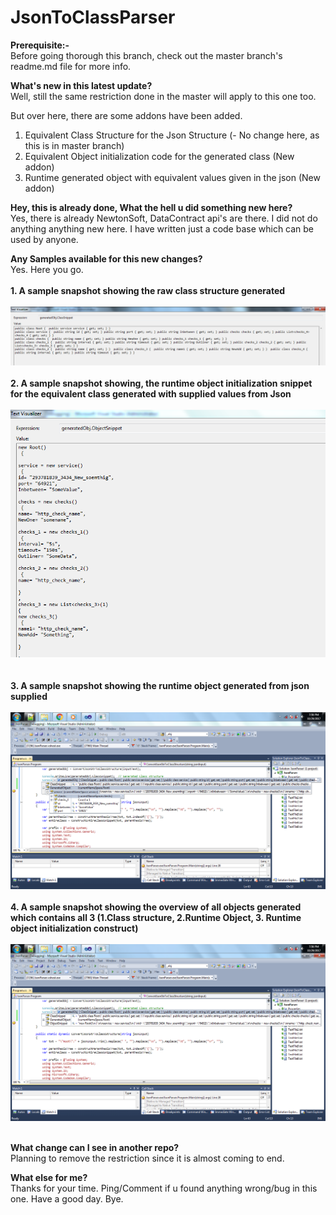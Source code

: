 # JsonToClassParser
<b>Prerequisite:-</b><br/>
	Before going thorough this branch, check out the master branch's readme.md file for more info.
	
<b>What's new in this latest update?</b><br/>
   Well, still the same restriction done in the master will apply to this one too.
   
   But over here, there are some addons have been added.
   
   1. Equivalent Class Structure for the Json Structure (- No change here, as this is in master branch)
   2. Equivalent Object initialization code for the generated class (New addon)
   3. Runtime generated object with equivalent values given in the json (New addon)
   
<b>Hey, this is already done, What the hell u did something new here?</b><br/>
   Yes, there is already NewtonSoft, DataContract api's are there. I did not do anything anything new here. I have written just a code base which can be used by anyone. 
   
<b>Any Samples available for this new changes?</b><br/>
   Yes. Here you go.<br/><br/>
   <b>1. A sample snapshot showing the raw class structure generated</b> <br/><br/>
   <img src="Snaps/Capture.jpg"/>
   <br/><br/>
   <b>2. A sample snapshot showing, the runtime object initialization snippet for the equivalent class generated with supplied values from Json</b> <br/><br/>
   <img src="Snaps/Capture_1.jpg"/>
   <br/><br/>   
   <b>3. A sample snapshot showing the runtime object generated from json supplied</b> <br/><br/>
   <img src="Snaps/Untitled_2.jpg"/>
   <br/><br/>
   <b>4. A sample snapshot showing the overview of all objects generated which contains all 3 (1.Class structure, 2.Runtime Object, 3. Runtime object initialization construct) </b> <br/><br/>
   <img src="Snaps/Untitled_3.jpg"/>
   <br/><br/>
   
<b>What change can I see in another repo?</b><br/>
   Planning to remove the restriction since it is almost coming to end.
   
<b>What else for me?</b><br/>
   Thanks for your time. Ping/Comment if u found anything wrong/bug in this one. Have a good day. Bye.   
   
   
